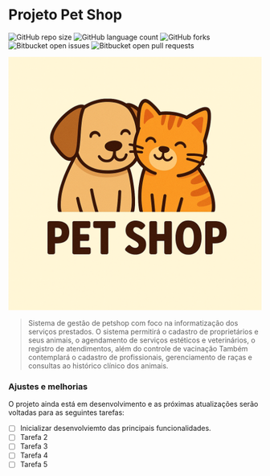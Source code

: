 # Projeto Pet Shop

![GitHub repo size](https://img.shields.io/github/repo-size/iuricode/README-template?style=for-the-badge)
![GitHub language count](https://img.shields.io/github/languages/count/iuricode/README-template?style=for-the-badge)
![GitHub forks](https://img.shields.io/github/forks/iuricode/README-template?style=for-the-badge)
![Bitbucket open issues](https://img.shields.io/bitbucket/issues/iuricode/README-template?style=for-the-badge)
![Bitbucket open pull requests](https://img.shields.io/bitbucket/pr-raw/iuricode/README-template?style=for-the-badge)

<img src="imagem.png" alt="Exemplo imagem">

> Sistema de gestão de petshop com foco na informatização dos serviços prestados. O sistema permitirá o cadastro de proprietários e seus animais, o agendamento de serviços estéticos e veterinários, o registro de atendimentos, além do controle de vacinação Também contemplará o cadastro de profissionais, gerenciamento de raças e consultas ao histórico clínico dos animais.

### Ajustes e melhorias

O projeto ainda está em desenvolvimento e as próximas atualizações serão voltadas para as seguintes tarefas:

- [ ] Inicializar desenvolviemto das principais funcionalidades.
- [ ] Tarefa 2
- [ ] Tarefa 3
- [ ] Tarefa 4
- [ ] Tarefa 5

